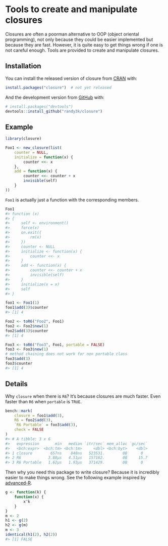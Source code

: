 <!-- README.md is generated from README.Rmd. Please edit that file -->

# Tools to create and manipulate closures

<!-- badges: start -->

<!-- badges: end -->

Closures are often a poorman alternative to OOP (object oriental programming), not only because they could be easier implemented but because they are fast. However, it is quite easy to get things wrong if one is not careful enough. Tools are provided to create and manipulate closures.

## Installation

You can install the released version of closure from [CRAN](https://CRAN.R-project.org) with:

``` r
install.packages("closure")  # not yet released
```

And the development version from [GitHub](https://github.com/) with:

``` r
# install.packages("devtools")
devtools::install_github("randy3k/closure")
```

## Example

``` r
library(closure)

Foo1 <- new_closure(list(
    counter = NULL,
    initialize = function(x) {
        counter <<- x
    },
    add = function(x) {
        counter <<- counter + x
        invisible(self)
    }
))
```

`Foo1` is actually just a function with the corresponding members.

``` r
Foo1
#> function (x) 
#> {
#>     self <- environment()
#>     force(x)
#>     on.exit({
#>         rm(x)
#>     })
#>     counter <- NULL
#>     initialize <- function(x) {
#>         counter <<- x
#>     }
#>     add <- function(x) {
#>         counter <<- counter + x
#>         invisible(self)
#>     }
#>     initialize(x = x)
#>     self
#> }
```

``` r
foo1 <- Foo1(1)
foo1$add(3)$counter
#> [1] 4

Foo2 <- toR6("Foo2", Foo1)
foo2 <- Foo2$new(1)
foo2$add(3)$counter
#> [1] 4

Foo3 <- toR6("Foo3", Foo1, portable = FALSE)
foo3 <- Foo3$new(1)
# method chaining does not work for non portable class
foo3$add(3)
foo3$counter
#> [1] 4
```

## Details

Why `closure` when there is `R6`? It’s because closures are much faster. Even faster than `R6` when `portable` is `TRUE`.

``` r
bench::mark(
    closure = foo1$add(3),
    R6 = foo2$add(3),
    `R6 Portable` = foo3$add(3),
    check = FALSE
)
#> # A tibble: 3 x 6
#>   expression       min   median `itr/sec` mem_alloc `gc/sec`
#>   <bch:expr>  <bch:tm> <bch:tm>     <dbl> <bch:byt>    <dbl>
#> 1 closure        657ns    848ns   523531.        0B      0  
#> 2 R6            3.88µs   4.51µs   157162.        0B     15.7
#> 3 R6 Portable   1.62µs   1.93µs   371429.        0B      0
```

Then why you need this package to write closure? Because it is incredibly easier to make things wrong. See the following example inspired by [advanced-R](https://adv-r.hadley.nz/function-factories.html#forcing-evaluation).

``` r
g <- function(k) {
    function(x) {
        x^k
    }
}
m <- 2
h1 <- g(2)
h2 <- g(m)
m <- 3
identical(h1(2), h2(2))
#> [1] FALSE
```
